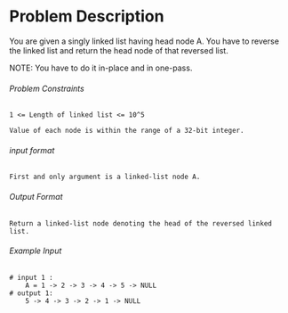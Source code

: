 # Problem Description

You are given a singly linked list having head node A. You have to reverse the linked list and return the head node of that reversed list.

NOTE: You have to do it in-place and in one-pass.

###### Problem Constraints

```
1 <= Length of linked list <= 10^5

Value of each node is within the range of a 32-bit integer.
```

###### input format

``` 
First and only argument is a linked-list node A.
```

###### Output Format

```
Return a linked-list node denoting the head of the reversed linked list.
```

###### Example Input

```
# input 1 : 
    A = 1 -> 2 -> 3 -> 4 -> 5 -> NULL 
# output 1: 
    5 -> 4 -> 3 -> 2 -> 1 -> NULL
```
